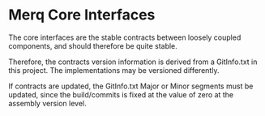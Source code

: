 Merq Core Interfaces
====================

The core interfaces are the stable contracts between loosely coupled 
components, and should therefore be quite stable.

Therefore, the contracts version information is derived from a GitInfo.txt 
in this project. The implementations may be versioned differently.

If contracts are updated, the GitInfo.txt Major or Minor segments must be 
updated, since the build/commits is fixed at the value of zero at the 
assembly version level.